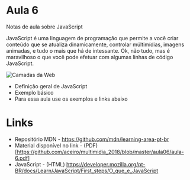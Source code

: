 # Aula 6

Notas de aula sobre JavaScript

JavaScript é uma linguagem de programação que permite a você criar conteúdo que se atualiza dinamicamente, controlar múltimídias, imagens animadas, e tudo o mais que há de intessante. Ok, não tudo, mas é maravilhoso o que você pode efetuar com algumas linhas de código JavaScript.



![Camadas da Web](https://mdn.mozillademos.org/files/13502/cake.png)

* Definição geral de JavaScript
* Exemplo básico
* Para essa aula use os exemplos e links abaixo

# Links
* Repositório MDN - https://github.com/mdn/learning-area-pt-br
* Material disponível no link - (PDF)[https://github.com/aceiro/multimidia_2018/blob/master/aula06/aula-6.pdf]
* JavaScript - (HTML) https://developer.mozilla.org/pt-BR/docs/Learn/JavaScript/First_steps/O_que_e_JavaScript
 
	
	
